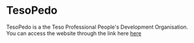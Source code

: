 # TesoPedo
TesoPedo is a the Teso Professional People's Development Organisation. 
You can access the website through the link here [here](https://malep2007.github.io/tesopedo-blog/)